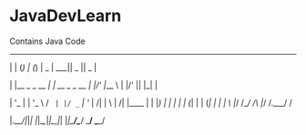 # JavaDevLearn
Contains Java Code
 _     _           _ _             _____ _____  _____  _____ 

 | |   (_)         | (_)           |  _  |  ___||  _  ||  _  |

| |__  _ _ __   __| |_  __ _ _ __ | |/' |___ \ | |/' || |_| |

| '_ \| | '_ \ / _` | |/ _` | '_ \|  /| |   \ \|  /| |\____ |
| |_) | | | | | (_| | | (_| | | | \ |_/ /\__/ /\ |_/ /.___/ /

|_.__/|_|_| |_|\__,_|_|\__,_|_| |_|\___/\____/  \___/ \____/ 

